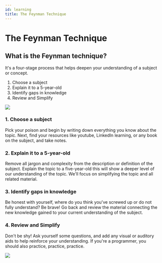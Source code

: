 ```yaml
---
id: learning
title: The Feynman Technique
---
```


#  The Feynman Technique

## What is the Feynman technique?

It's a four-stage process that helps deepen your understanding of a subject or concept.

1. Choose a subject
2. Explain it to a 5-year-old
3. Identify gaps in knowledge
4. Review and Simplify 

![](https://www.brainzucker.com/imgs/articles/what-is-the-feynman-technique.jpg)

### 1. Choose a subject
Pick your poison and begin by writing down everything you know about the topic. Next, find your resources like youtube, LinkedIn learning, or any book on the subject, and take notes.

### 2. Explain it to a 5-year-old
Remove all jargon and complexity from the description or definition of the subject. Explain the topic to a five-year-old this will show a deeper level of our understanding of the topic. We'll focus on simplifying the topic and all related material. 

### 3. Identify gaps in knowledge
Be honest with yourself, where do you think you've screwed up or do not fully understand? Be brave! Go back and review the material connecting the new knowledge gained to your current understanding of the subject.

### 4. Review and Simplify
Don't be shy! Ask yourself some questions, and add any visual or auditory aids to help reinforce your understanding. If you're a programmer, you should also practice, practice, practice. 

![](https://c.tenor.com/4WQekfiXIREAAAAC/fatal1ty-practice.gif)